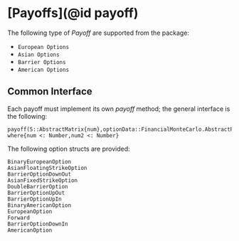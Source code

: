 # [Payoffs](@id payoff)

The following type of *Payoff* are supported from the package:

* `European Options`
* `Asian Options`
* `Barrier Options`
* `American Options`

## Common Interface

Each payoff must implement its own *payoff* method; the general interface is the following:
```@docs
payoff(S::AbstractMatrix{num},optionData::FinancialMonteCarlo.AbstractPayoff,spotData::equitySpotData,T1::num2=optionData.T) where{num <: Number,num2 <: Number}
```
The following option structs are provided:
```@docs
BinaryEuropeanOption
AsianFloatingStrikeOption
BarrierOptionDownOut
AsianFixedStrikeOption
DoubleBarrierOption
BarrierOptionUpOut
BarrierOptionUpIn
BinaryAmericanOption
EuropeanOption
Forward
BarrierOptionDownIn
AmericanOption
```
